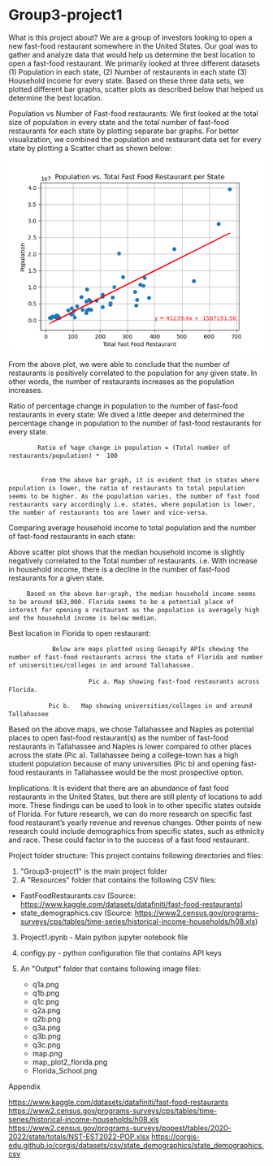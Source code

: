 # Group3-project1

What is this project about?  We are a group of investors looking to open a new fast-food restaurant somewhere in the United States. Our goal was to gather and analyze data that would help us determine the best location to open a fast-food restaurant. We primarily looked at three different datasets (1) Population in each state, (2) Number of restaurants in each state (3) Household income for every state. Based on these three data sets, we plotted different bar graphs, scatter plots as described below that helped us determine the best location.

Population vs Number of Fast-food restaurants: We first looked at the total size of population in every state and the total number of fast-food restaurants for each state by plotting separate bar graphs. For better visualization, we combined the population and restaurant data set for every state by plotting a Scatter chart as shown below: 
 
 ![](Output/q1c.png)

From the above plot, we were able to conclude that the number of restaurants is positively correlated to the population for any given state. In other words, the number of restaurants increases as the population increases.

Ratio of percentage change in population to the number of fast-food restaurants in every state: 
We dived a little deeper and determined the percentage change in population to the number of fast-food restaurants for every state.

            Ratio of %age change in population = (Total number of restaurants/population) *  100
            
             
             From the above bar graph, it is evident that in states where population is lower, the ratio of restaurants to total population seems to be higher. As the population varies, the number of fast food restaurants vary accordingly i.e. states, where population is lower, the number of restaurants too are lower and vice-versa.

Comparing average household income to total population and the number of fast-food restaurants in each state: 


Above scatter plot shows that the median household income is slightly negatively correlated to the Total number of restaurants. i.e. With increase in household income, there is a decline in the number of fast-food restaurants for a given state.


         Based on the above bar-graph, the median household income seems to be around $63,000. Florida seems to be a potential place of interest for opening a restaurant as the population is averagely high and the household income is below median. 
            
Best location in Florida to open restaurant: 

                Below are maps plotted using Geoapify APIs showing the number of fast-food restaurants across the state of Florida and number of universities/colleges in and around Tallahassee. 
      	     
                          Pic a. Map showing fast-food restaurants across Florida.
               
               Pic b.   Map showing universities/colleges in and around Tallahassee

Based on the above maps, we chose Tallahassee and Naples as potential places to open fast-food restaurant(s) as the number of fast-food restaurants in Tallahassee and Naples is lower compared to other places across the state (Pic a). Tallahassee being a college-town has a high student population because of many universities  (Pic b) and opening fast-food restaurants in Tallahassee would be the most prospective option.

Implications:
It is evident that there are an abundance of fast food restaurants in the United States, but there are still plenty of locations to add more. These findings can be used to look in to other specific states outside of Florida. For future research, we can do more research on specific fast food restaurant’s yearly revenue and revenue changes. Other points of new research could include demographics from specific states, such as ethnicity and race. These could factor in to the success of a fast food restaurant.
                                                                                                                                                                                                                                              
Project folder structure:
This project contains following directories and files:

1. "Group3-project1" is the main project folder
2. A "Resources" folder that contains the following CSV files:

- FastFoodRestaurants.csv    (Source: https://www.kaggle.com/datasets/datafiniti/fast-food-restaurants)
- state_demographics.csv     (Source: https://www2.census.gov/programs-surveys/cps/tables/time-series/historical-income-households/h08.xls)

3. Project1.ipynb - Main python jupyter notebook file

4. configy.py - python configuration file that contains API keys

5. An "Output" folder that contains following image files:
    - q1a.png
    - q1b.png
    - q1c.png
    - q2a.png
    - q2b.png
    - q3a.png
    - q3b.png
    - q3c.png
    - map.png
    - map_plot2_florida.png
    - Florida_School.png


Appendix

https://www.kaggle.com/datasets/datafiniti/fast-food-restaurants
https://www2.census.gov/programs-surveys/cps/tables/time-series/historical-income-households/h08.xls
https://www2.census.gov/programs-surveys/popest/tables/2020-2022/state/totals/NST-EST2022-POP.xlsx
https://corgis-edu.github.io/corgis/datasets/csv/state_demographics/state_demographics.csv
